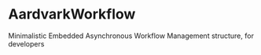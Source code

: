 # AardvarkWorkflow
Minimalistic Embedded Asynchronous Workflow Management structure, for developers
